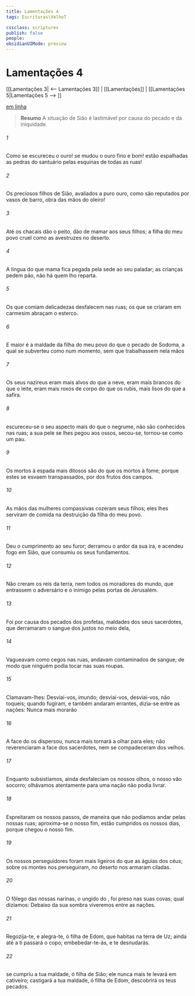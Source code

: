 ```yaml
---
title: Lamentações 4
tags: Escrituras\VelhoT

cssclass: scriptures
publish: false
people:
obsidianUIMode: preview
---
```


# Lamentações 4
[[Lamentações 3| <-- Lamentações 3]] | [[Lamentações]] | [[Lamentações 5|Lamentações 5 --> ]]

[em linha](https://churchofjesuschrist.org/study/scriptures/ot/lam/4?lang=por)

> __Resumo__
A situação de Sião é lastimável por causa do pecado e da iniquidade.

###### 1 
Como se escureceu o ouro!  se mudou o ouro fino e bom!  estão espalhadas as pedras do santuário pelas esquinas de todas as ruas!

###### 2 
Os preciosos filhos de Sião, avaliados a puro ouro, como são  reputados por vasos de barro, obra das mãos do oleiro!

###### 3 
Até os chacais dão o peito, dão de mamar aos seus filhos;  a filha do meu povo  cruel como as avestruzes no deserto.

###### 4 
A língua do que mama fica pegada pela sede ao seu paladar; as crianças pedem pão,  não há quem lho reparta.

###### 5 
Os que comiam delicadezas  desfalecem nas ruas; os que se criaram em carmesim abraçam o esterco.

###### 6 
E maior é a maldade da filha do meu povo do que o pecado de Sodoma, a qual se subverteu como num momento, sem que trabalhassem nela mãos 

###### 7 
Os seus nazireus eram mais alvos do que a neve, eram mais brancos do que o leite, eram mais roxos de corpo do que os rubis,  mais lisos do que a safira.

###### 8 
 escureceu-se o seu aspecto mais do que o negrume, não são conhecidos nas ruas; a sua pele se lhes pegou aos ossos, secou-se, tornou-se como um pau.

###### 9 
Os mortos à espada mais ditosos são do que os mortos à fome; porque estes se esvaem  transpassados, por  dos frutos dos campos.

###### 10 
As mãos das mulheres compassivas cozeram seus filhos; eles lhes serviram de comida na destruição da filha do meu povo.

###### 11 
Deu o  cumprimento ao seu furor; derramou o ardor da sua ira, e acendeu fogo em Sião, que consumiu os seus fundamentos.

###### 12 
Não creram os reis da terra, nem todos os moradores do mundo, que entrassem o adversário e o inimigo pelas portas de Jerusalém.

###### 13 
Foi por causa dos pecados dos profetas,  maldades dos seus sacerdotes, que derramaram o sangue dos justos no meio dela,

###### 14 
Vagueavam como cegos nas ruas, andavam contaminados de sangue; de modo que ninguém podia tocar nas suas roupas.

###### 15 
Clamavam-lhes: Desviai-vos,  imundo; desviai-vos, desviai-vos, não toqueis; quando fugiram, e também andaram errantes, dizia-se entre as nações: Nunca mais morarão 

###### 16 
A face do  os dispersou, nunca mais tornará a olhar para eles; não reverenciaram a face dos sacerdotes, nem se compadeceram dos velhos.

###### 17 
Enquanto subsistíamos, ainda desfaleciam os nossos olhos,  o nosso vão socorro; olhávamos atentamente para uma nação  não  podia livrar.

###### 18 
Espreitaram os nossos passos, de maneira que não podíamos andar pelas nossas ruas; aproxima-se o nosso fim, estão cumpridos os nossos dias, porque chegou o nosso fim.

###### 19 
Os nossos perseguidores foram mais ligeiros do que as águias dos céus; sobre os montes nos perseguiram, no deserto nos armaram ciladas.

###### 20 
O fôlego das nossas narinas, o ungido do , foi preso nas suas covas;  qual dizíamos: Debaixo da sua sombra viveremos entre as nações.

###### 21 
Regozija-te, e alegra-te, ó filha de Edom, que habitas na terra de Uz;  ainda até a ti passará o copo; embebedar-te-ás, e te desnudarás.

###### 22 
 se cumpriu a tua maldade, ó filha de Sião; ele nunca mais te levará em cativeiro; castigará a tua maldade, ó filha de Edom, descobrirá os teus pecados.

